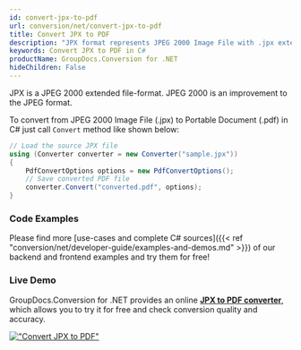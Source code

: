 ```yaml
---
id: convert-jpx-to-pdf
url: conversion/net/convert-jpx-to-pdf
title: Convert JPX to PDF
description: "JPX format represents JPEG 2000 Image File with .jpx extension. Learn how to convert JPX to PDF file programmatically in C# language using GroupDocs.Conversion for .NET library."
keywords: Convert JPX to PDF in C#
productName: GroupDocs.Conversion for .NET
hideChildren: False
---
```


JPX is a JPEG 2000 extended file-format. JPEG 2000 is an improvement to the JPEG format.

To convert from JPEG 2000 Image File (.jpx) to Portable Document (.pdf) in C# just call `Convert` method like shown below:

```csharp
// Load the source JPX file
using (Converter converter = new Converter("sample.jpx"))
{
    PdfConvertOptions options = new PdfConvertOptions();
    // Save converted PDF file
    converter.Convert("converted.pdf", options);
}
```

### Code Examples

Please find more [use-cases and complete C# sources]({{< ref "conversion/net/developer-guide/examples-and-demos.md" >}}) of our backend and frontend examples and try them for free!

### Live Demo

GroupDocs.Conversion for .NET provides an online [**JPX to PDF converter**](https://products.groupdocs.app/conversion/jpx-to-pdf), which allows you to try it for free and check conversion quality and accuracy.

[!["Convert JPX to PDF"](conversion/net/images/convert-jpx-to-pdf.png)](https://products.groupdocs.app/conversion/jpx-to-pdf)